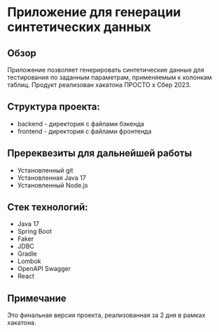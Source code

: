 # Приложение для генерации синтетических данных

## Обзор

Приложение позволяет генерировать синтетические данные для тестирования по заданным параметрам, применяемым к колонкам таблиц.
Продукт реализован хакатона ПРОСТО x Сбер 2023.

## Структура проекта:
* backend - директория с файлами бэкенда
* frontend - директория с файлами фронтенда

## Пререквезиты для дальнейшей работы
* Установленный git
* Установленная Java 17
* Установленный Node.js

## Стек технологий:
- Java 17
- Spring Boot
- Faker
- JDBC
- Gradle
- Lombok
- OpenAPI Swagger
- React

## Примечание
Это финальная версия проекта, реализованная за 2 дня в рамках хакатона.
